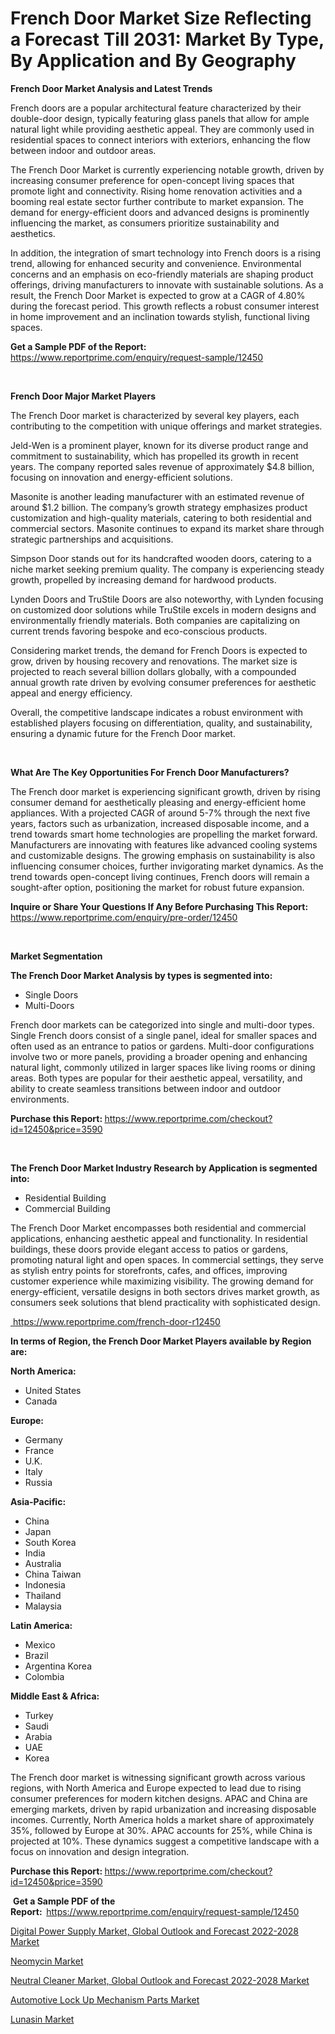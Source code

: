 <p><h1>French Door Market Size Reflecting a Forecast Till 2031: Market By Type, By Application and By Geography</h1></p><p><strong>French Door Market Analysis and Latest Trends</strong></p>
<p><p>French doors are a popular architectural feature characterized by their double-door design, typically featuring glass panels that allow for ample natural light while providing aesthetic appeal. They are commonly used in residential spaces to connect interiors with exteriors, enhancing the flow between indoor and outdoor areas.</p><p>The French Door Market is currently experiencing notable growth, driven by increasing consumer preference for open-concept living spaces that promote light and connectivity. Rising home renovation activities and a booming real estate sector further contribute to market expansion. The demand for energy-efficient doors and advanced designs is prominently influencing the market, as consumers prioritize sustainability and aesthetics.</p><p>In addition, the integration of smart technology into French doors is a rising trend, allowing for enhanced security and convenience. Environmental concerns and an emphasis on eco-friendly materials are shaping product offerings, driving manufacturers to innovate with sustainable solutions. As a result, the French Door Market is expected to grow at a CAGR of 4.80% during the forecast period. This growth reflects a robust consumer interest in home improvement and an inclination towards stylish, functional living spaces.</p></p>
<p><strong>Get a Sample PDF of the Report:&nbsp;</strong> <a href="https://www.reportprime.com/enquiry/request-sample/12450">https://www.reportprime.com/enquiry/request-sample/12450</a></p>
<p>&nbsp;</p>
<p><strong>French Door Major Market Players</strong></p>
<p><p>The French Door market is characterized by several key players, each contributing to the competition with unique offerings and market strategies. </p><p>Jeld-Wen is a prominent player, known for its diverse product range and commitment to sustainability, which has propelled its growth in recent years. The company reported sales revenue of approximately $4.8 billion, focusing on innovation and energy-efficient solutions.</p><p>Masonite is another leading manufacturer with an estimated revenue of around $1.2 billion. The company’s growth strategy emphasizes product customization and high-quality materials, catering to both residential and commercial sectors. Masonite continues to expand its market share through strategic partnerships and acquisitions.</p><p>Simpson Door stands out for its handcrafted wooden doors, catering to a niche market seeking premium quality. The company is experiencing steady growth, propelled by increasing demand for hardwood products. </p><p>Lynden Doors and TruStile Doors are also noteworthy, with Lynden focusing on customized door solutions while TruStile excels in modern designs and environmentally friendly materials. Both companies are capitalizing on current trends favoring bespoke and eco-conscious products.</p><p>Considering market trends, the demand for French Doors is expected to grow, driven by housing recovery and renovations. The market size is projected to reach several billion dollars globally, with a compounded annual growth rate driven by evolving consumer preferences for aesthetic appeal and energy efficiency.</p><p>Overall, the competitive landscape indicates a robust environment with established players focusing on differentiation, quality, and sustainability, ensuring a dynamic future for the French Door market.</p></p>
<p>&nbsp;</p>
<p><strong>What Are The Key Opportunities For French Door Manufacturers?</strong></p>
<p><p>The French door market is experiencing significant growth, driven by rising consumer demand for aesthetically pleasing and energy-efficient home appliances. With a projected CAGR of around 5-7% through the next five years, factors such as urbanization, increased disposable income, and a trend towards smart home technologies are propelling the market forward. Manufacturers are innovating with features like advanced cooling systems and customizable designs. The growing emphasis on sustainability is also influencing consumer choices, further invigorating market dynamics. As the trend towards open-concept living continues, French doors will remain a sought-after option, positioning the market for robust future expansion.</p></p>
<p><strong>Inquire or Share Your Questions If Any Before Purchasing This Report:</strong> <a href="https://www.reportprime.com/enquiry/pre-order/12450">https://www.reportprime.com/enquiry/pre-order/12450</a></p>
<p>&nbsp;</p>
<p><strong>Market Segmentation</strong></p>
<p><strong>The French Door Market Analysis by types is segmented into:</strong></p>
<p><ul><li>Single Doors</li><li>Multi-Doors</li></ul></p>
<p><p>French door markets can be categorized into single and multi-door types. Single French doors consist of a single panel, ideal for smaller spaces and often used as an entrance to patios or gardens. Multi-door configurations involve two or more panels, providing a broader opening and enhancing natural light, commonly utilized in larger spaces like living rooms or dining areas. Both types are popular for their aesthetic appeal, versatility, and ability to create seamless transitions between indoor and outdoor environments.</p></p>
<p><strong>Purchase this Report:&nbsp;</strong><a href="https://www.reportprime.com/checkout?id=12450&price=3590">https://www.reportprime.com/checkout?id=12450&price=3590</a></p>
<p>&nbsp;</p>
<p><strong>The French Door Market Industry Research by Application is segmented into:</strong></p>
<p><ul><li>Residential Building</li><li>Commercial Building</li></ul></p>
<p><p>The French Door Market encompasses both residential and commercial applications, enhancing aesthetic appeal and functionality. In residential buildings, these doors provide elegant access to patios or gardens, promoting natural light and open spaces. In commercial settings, they serve as stylish entry points for storefronts, cafes, and offices, improving customer experience while maximizing visibility. The growing demand for energy-efficient, versatile designs in both sectors drives market growth, as consumers seek solutions that blend practicality with sophisticated design.</p></p>
<p><a href="https://www.reportprime.com/french-door-r12450">&nbsp;https://www.reportprime.com/french-door-r12450</a></p>
<p><strong>In terms of Region, the French Door Market Players available by Region are:</strong></p>
<p>
    <p> <strong> North America: </strong>
        <ul>
            <li>United States</li>
            <li>Canada</li>
        </ul>
        </p> 
    <p> <strong> Europe: </strong>
        <ul>
            <li>Germany</li>
            <li>France</li>
            <li>U.K.</li>
            <li>Italy</li>
            <li>Russia</li>
        </ul>
        </p> 
    <p> <strong> Asia-Pacific: </strong>
        <ul>
            <li>China</li>
            <li>Japan</li>
            <li>South Korea</li>
            <li>India</li>
            <li>Australia</li>
            <li>China Taiwan</li>
            <li>Indonesia</li>
            <li>Thailand</li>
            <li>Malaysia</li>
        </ul>
        </p> 
    <p> <strong> Latin America: </strong>
        <ul>
            <li>Mexico</li>
            <li>Brazil</li>
            <li>Argentina Korea</li>
            <li>Colombia</li>
        </ul>
        </p> 
    <p> <strong> Middle East & Africa: </strong>
        <ul>
            <li>Turkey</li>
            <li>Saudi</li>
            <li>Arabia</li>
            <li>UAE</li>
            <li>Korea</li>
        </ul>
    </p>
    </p>
<p><p>The French door market is witnessing significant growth across various regions, with North America and Europe expected to lead due to rising consumer preferences for modern kitchen designs. APAC and China are emerging markets, driven by rapid urbanization and increasing disposable incomes. Currently, North America holds a market share of approximately 35%, followed by Europe at 30%. APAC accounts for 25%, while China is projected at 10%. These dynamics suggest a competitive landscape with a focus on innovation and design integration.</p></p>
<p><strong>Purchase this Report: </strong><a href="https://www.reportprime.com/checkout?id=12450&price=3590">https://www.reportprime.com/checkout?id=12450&price=3590</a></p>
<p>&nbsp;<strong>Get a Sample PDF of the Report:&nbsp;&nbsp;</strong><a href="https://www.reportprime.com/enquiry/request-sample/12450">https://www.reportprime.com/enquiry/request-sample/12450</a></p>
<p><strong></strong></p>
<p><p><a href="https://www.linkedin.com/pulse/future-ready-strategic-insights-global-digital-power-zorre?trackingId=5t86zYUzQQ%2Bsff0OuZjUHQ%3D%3D">Digital Power Supply Market, Global Outlook and Forecast 2022-2028 Market</a></p><p><a href="https://medium.com/@kartik.reportprime/market-trends-in-the-global-neomycin-market-forecast-and-analysis-2024-2031-d8aca1bc16d0">Neomycin Market</a></p><p><a href="https://www.linkedin.com/pulse/global-perspectives-neutral-cleaner-market-outlook-forecast-s1r6e?trackingId=Mv3b%2FHIcTJekjjpETKFClQ%3D%3D">Neutral Cleaner Market, Global Outlook and Forecast 2022-2028 Market</a></p><p><a href="https://issuu.com/reportprime-2/docs/automotive-lock-up-mechanism-parts-_9806ab1b91a9bf">Automotive Lock Up Mechanism Parts Market</a></p><p><a href="https://medium.com/@jariartemva9/what-are-the-growth-opportunities-and-challenges-in-the-lunasin-market-2d8f6c60b87d">Lunasin Market</a></p></p>